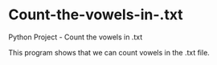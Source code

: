 # Count-the-vowels-in-.txt
Python Project - Count the vowels in .txt

This program shows that we can count vowels in the .txt file.
